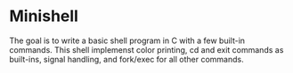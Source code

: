 # Minishell

The goal is to write a basic shell program in C with a few built-in commands. This shell implemenst color printing, cd and exit commands as built-ins, signal handling, and fork/exec for all other commands. 
